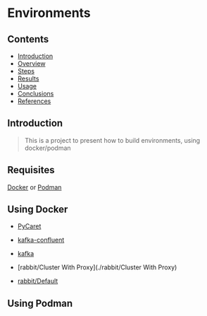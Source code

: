 # Environments 

## Contents
- [Introduction](#introduction)
- [Overview](#overview)
- [Steps](#steps)
- [Results](#results)
- [Usage](#usage)
- [Conclusions](#conclusions)
- [References](#references)

## Introduction
> This is a project to present how to build environments, using docker/podman

## Requisites
  [Docker](https://www.docker.com/get-started/)  or  [Podman](https://podman.io/getting-started/)
  
  
## Using Docker



 - [PyCaret](./PyCaret)

 - [kafka-confluent](./kafka-confluent)

 - [kafka](./kafka)

 - [rabbit/Cluster With Proxy](./rabbit/Cluster With Proxy)

 - [rabbit/Default](./rabbit/Default)

## Using Podman


